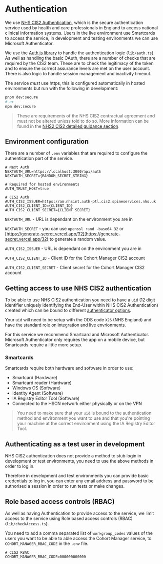 # Authentication

We use [NHS CIS2 Authentication](https://digital.nhs.uk/services/care-identity-service/applications-and-services/cis2-authentication), which is the secure authentication service used by health and care professionals in England to access national clinical information systems. Users in the live environment use Smartcards to access the service, in development and testing environments we can use Microsoft Authenticator.

We use the [Auth.js library](https://authjs.dev/) to handle the authentication logic (`lib/auth.ts`). As well as handling the basic OAuth, there are a number of checks that are required by the CIS2 team. These are to check the legitimacy of the token and to ensure the correct assurance levels are met on the user account. There is also logic to handle session management and inactivity timeout.

The service _must_ use https, this is configured automatically in hosted environments but run with the following in development:

```bash
pnpm dev:secure
# or
npm dev:secure
```

> These are requirements of the NHS CIS2 contractual agreement and must not be altered unless told to do so.
> More information can be found in the [NHS2 CIS2 detailed guidance section](https://digital.nhs.uk/services/care-identity-service/applications-and-services/cis2-authentication/guidance-for-developers/detailed-guidance).

## Environment configuration

There are a number of `.env` variables that are required to configure the authentication part of the service.

```text
# Next Auth
NEXTAUTH_URL=https://localhost:3000/api/auth
NEXTAUTH_SECRET={RANDOM_SECRET_STRING}

# Required for hosted environments
AUTH_TRUST_HOST=true

# CIS2 Auth
AUTH_CIS2_ISSUER=https://am.nhsint.auth-ptl.cis2.spineservices.nhs.uk
AUTH_CIS2_CLIENT_ID={CLIENT_ID}
AUTH_CIS2_CLIENT_SECRET={CLIENT_SECRET}
```

`NEXTAUTH_URL` - URL is dependant on the environment you are in

`NEXTAUTH_SECRET` - you can use `openssl rand -base64 32` or [https://generate-secret.vercel.app/32](https://generate-secret.vercel.app/32) to generate a random value.

`AUTH_CIS2_ISSUER` - URL is dependant on the environment you are in

`AUTH_CIS2_CLIENT_ID` - Client ID for the Cohort Manager CIS2 account

`AUTH_CIS2_CLIENT_SECRET` - Client secret for the Cohort Manager CIS2 account

## Getting access to use NHS CIS2 authentication

To be able to use NHS CIS2 authentication you need to have a `uid` (12 digit identifier uniquely identifying the End-User within NHS CIS2 Authentication) created which can be bound to different [authenticator options](https://digital.nhs.uk/services/care-identity-service/applications-and-services/cis2-authentication#authenticator-options).

Your `uid` will need to be setup with the ODS code `X26` (NHS England) and have the standard role on integration and live envrionments.

For this service we recommend Smartcard and Microsoft Authenticator. Microsoft Authenticator only requires the app on a mobile device, but Smartcards require a little more setup.

### Smartcards

Smartcards require both hardware and software in order to use:

- Smartcard (Hardware)
- Smartcard reader (Hardware)
- Windows OS (Software)
- Identity Agent (Software)
- IA Registry Editor Tool (Software)
- Connected to the HSCN network either physically or on the VPN

> You need to make sure that your `uid` is bound to the authentication method and environment you want to use and that you're pointing your machine at the correct environment using the IA Registry Editor Tool.

## Authenticating as a test user in development

NHS CIS2 authentication does not provide a method to stub login in development or test environments, you need to use the above methods in order to log in.

Therefore in development and test environments you can provide basic credentials to log in, you can enter any email address and password to be authorised a session in order to run tests or make changes.

## Role based access controls (RBAC)

As well as having Authentication to provide access to the service, we limit access to the service using Role based access controls (RBAC) (`lib/checkAccess.ts`).

You need to add a comma separated list of `workgroup_codes` values of the users you want to be able to able access the Cohort Manager service, to `COHORT_MANAGER_RBAC_CODE` in the `.env` file.

```text
# CIS2 RBAC
COHORT_MANAGER_RBAC_CODE=000000000000
```
